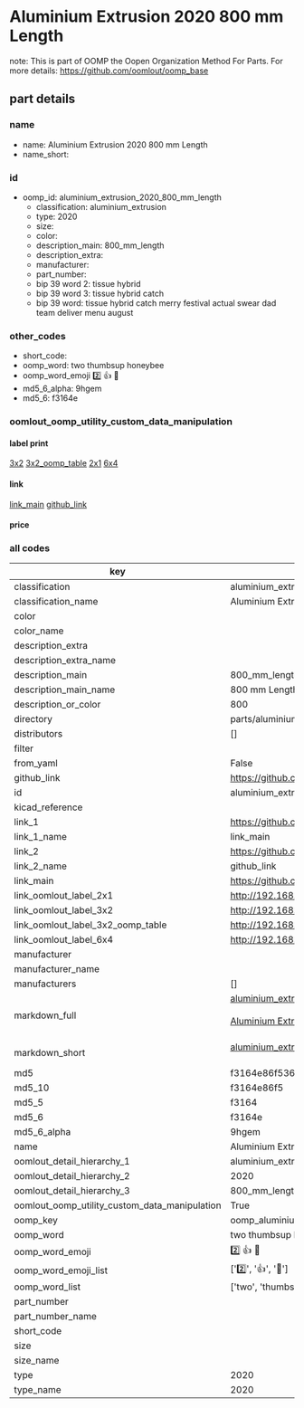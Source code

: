 # Aluminium Extrusion 2020 800 mm Length  

note: This is part of OOMP the Oopen Organization Method For Parts. For more details: https://github.com/oomlout/oomp_base

##  part details





### name
* name: Aluminium Extrusion 2020 800 mm Length
* name_short: 
### id
* oomp_id: aluminium_extrusion_2020_800_mm_length
  * classification: aluminium_extrusion
  * type: 2020
  * size: 
  * color: 
  * description_main: 800_mm_length
  * description_extra: 
  * manufacturer: 
  * part_number: 
  * bip 39 word 2: tissue hybrid
  * bip 39 word 3: tissue hybrid catch
  * bip 39 word: tissue hybrid catch merry festival actual swear dad team deliver menu august

### other_codes
* short_code: 
* oomp_word: two thumbsup honeybee
* oomp_word_emoji :two: :thumbsup: :honeybee:
* md5_6_alpha: 9hgem
* md5_6: f3164e






### oomlout_oomp_utility_custom_data_manipulation
#### label print
[3x2](http://192.168.1.245:1112/?label=oomp%209hgem)
[3x2_oomp_table](http://192.168.1.107:1112/?label=oomp%209hgem)
[2x1](http://192.168.1.242:1112/?label=oomp%209hgem)
[6x4](http://192.168.1.55:1112/?label=oomp%209hgem)    

#### link

[link_main](https://github.com/oomlout/oomlout_oomp_current_version_messy/tree/main/parts/aluminium_extrusion_2020_800_mm_length) [github_link](https://github.com/oomlout/oomlout_oomp_part_src/tree/main/parts/aluminium_extrusion_2020_800_mm_length)                             

#### price







### all codes 
| key | value |  
| --- | --- |  
| classification | aluminium_extrusion |  
| classification_name | Aluminium Extrusion |  
| color |  |  
| color_name |  |  
| description_extra |  |  
| description_extra_name |  |  
| description_main | 800_mm_length |  
| description_main_name | 800 mm Length |  
| description_or_color | 800 |  
| directory | parts/aluminium_extrusion_2020_800_mm_length |  
| distributors | [] |  
| filter |  |  
| from_yaml | False |  
| github_link | https://github.com/oomlout/oomlout_oomp_part_src/tree/main/parts/aluminium_extrusion_2020_800_mm_length |  
| id | aluminium_extrusion_2020_800_mm_length |  
| kicad_reference |  |  
| link_1 | https://github.com/oomlout/oomlout_oomp_current_version_messy/tree/main/parts/aluminium_extrusion_2020_800_mm_length |  
| link_1_name | link_main |  
| link_2 | https://github.com/oomlout/oomlout_oomp_part_src/tree/main/parts/aluminium_extrusion_2020_800_mm_length |  
| link_2_name | github_link |  
| link_main | https://github.com/oomlout/oomlout_oomp_current_version_messy/tree/main/parts/aluminium_extrusion_2020_800_mm_length |  
| link_oomlout_label_2x1 | http://192.168.1.242:1112/?label=oomp%209hgem |  
| link_oomlout_label_3x2 | http://192.168.1.245:1112/?label=oomp%209hgem |  
| link_oomlout_label_3x2_oomp_table | http://192.168.1.107:1112/?label=oomp%209hgem |  
| link_oomlout_label_6x4 | http://192.168.1.55:1112/?label=oomp%209hgem |  
| manufacturer |  |  
| manufacturer_name |  |  
| manufacturers | [] |  
| markdown_full | [aluminium_extrusion_2020_800_mm_length](https://github.com/oomlout/oomlout_oomp_current_version_messy/tree/main/parts/aluminium_extrusion_2020_800_mm_length)<br>[](https://github.com/oomlout/oomlout_oomp_current_version_messy/tree/main/parts/aluminium_extrusion_2020_800_mm_length)<br>[Aluminium Extrusion 2020 800 Mm Length](https://github.com/oomlout/oomlout_oomp_current_version_messy/tree/main/parts/aluminium_extrusion_2020_800_mm_length)<br><br> |  
| markdown_short | [aluminium_extrusion_2020_800_mm_length](https://github.com/oomlout/oomlout_oomp_current_version_messy/tree/main/parts/aluminium_extrusion_2020_800_mm_length)<br><br> |  
| md5 | f3164e86f536fb700baa98ba481c0716 |  
| md5_10 | f3164e86f5 |  
| md5_5 | f3164 |  
| md5_6 | f3164e |  
| md5_6_alpha | 9hgem |  
| name | Aluminium Extrusion 2020 800 mm Length |  
| oomlout_detail_hierarchy_1 | aluminium_extrusion |  
| oomlout_detail_hierarchy_2 | 2020 |  
| oomlout_detail_hierarchy_3 | 800_mm_length |  
| oomlout_oomp_utility_custom_data_manipulation | True |  
| oomp_key | oomp_aluminium_extrusion_2020_800_mm_length |  
| oomp_word | two thumbsup honeybee |  
| oomp_word_emoji | :two: :thumbsup: :honeybee: |  
| oomp_word_emoji_list | [':two:', ':thumbsup:', ':honeybee:'] |  
| oomp_word_list | ['two', 'thumbsup', 'honeybee'] |  
| part_number |  |  
| part_number_name |  |  
| short_code |  |  
| size |  |  
| size_name |  |  
| type | 2020 |  
| type_name | 2020 |  
